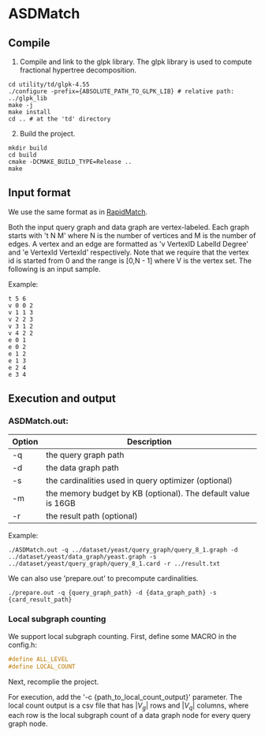 # ASDMatch

## Compile

1. Compile and link to the glpk library.  The glpk library is used to compute fractional hypertree decomposition.

```shell
cd utility/td/glpk-4.55
./configure -prefix={ABSOLUTE_PATH_TO_GLPK_LIB} # relative path: ../glpk_lib
make -j
make install
cd .. # at the 'td' directory

```

2. Build the project.

```shell
mkdir build
cd build
cmake -DCMAKE_BUILD_TYPE=Release ..
make
```

## Input format

We use the same format as in [RapidMatch](https://github.com/RapidsAtHKUST/RapidMatch).

Both the input query graph and data graph are vertex-labeled. Each graph starts with 't N M' where N is the number of vertices and M is the number of edges. A vertex and an edge are formatted as 'v VertexID LabelId Degree' and 'e VertexId VertexId' respectively. Note that we require that the vertex id is started from 0 and the range is [0,N - 1] where V is the vertex set. The following is an input sample. 

Example:

```
t 5 6
v 0 0 2
v 1 1 3
v 2 2 3
v 3 1 2
v 4 2 2
e 0 1
e 0 2
e 1 2
e 1 3
e 2 4
e 3 4
```

## Execution and output

### ASDMatch.out:

| Option | Description                                                  |
| ------ | ------------------------------------------------------------ |
| -q     | the query graph path                                         |
| -d     | the data graph path                                          |
| -s     | the cardinalities used in query optimizer (optional)         |
| -m     | the memory budget by KB (optional). The default value is 16GB |
| -r     | the result path (optional)                                   |

Example:

```
./ASDMatch.out -q ../dataset/yeast/query_graph/query_8_1.graph -d ../dataset/yeast/data_graph/yeast.graph -s ../dataset/yeast/query_graph/query_8_1.card -r ../result.txt
```

We can also use 'prepare.out' to precompute cardinalities.
```shell
./prepare.out -q {query_graph_path} -d {data_graph_path} -s {card_result_path}
```

### Local subgraph counting

We support local subgraph counting. First, define some MACRO in the config.h:

```c
#define ALL_LEVEL
#define LOCAL_COUNT
```

Next, recomplie the project. 

For execution, add the '-c {path_to_local_count_output}' parameter. The local count output is a csv file that has $|V_g|$ rows and $|V_q|$ columns, where each row is the local subgraph count of a data graph node for every query graph node.
